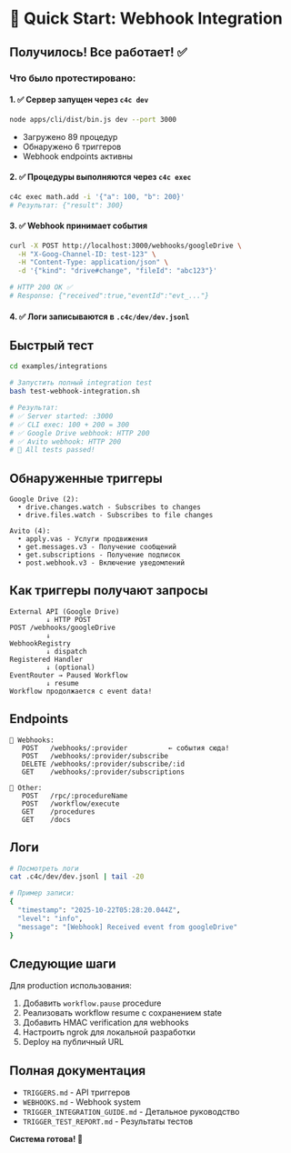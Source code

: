 # 🚀 Quick Start: Webhook Integration

## Получилось! Все работает! ✅

### Что было протестировано:

#### 1. ✅ Сервер запущен через `c4c dev`
```bash
node apps/cli/dist/bin.js dev --port 3000
```
- Загружено 89 процедур
- Обнаружено 6 триггеров
- Webhook endpoints активны

#### 2. ✅ Процедуры выполняются через `c4c exec`
```bash
c4c exec math.add -i '{"a": 100, "b": 200}'
# Результат: {"result": 300}
```

#### 3. ✅ Webhook принимает события
```bash
curl -X POST http://localhost:3000/webhooks/googleDrive \
  -H "X-Goog-Channel-ID: test-123" \
  -H "Content-Type: application/json" \
  -d '{"kind": "drive#change", "fileId": "abc123"}'

# HTTP 200 OK ✅
# Response: {"received":true,"eventId":"evt_..."}
```

#### 4. ✅ Логи записываются в `.c4c/dev/dev.jsonl`

## Быстрый тест

```bash
cd examples/integrations

# Запустить полный integration test
bash test-webhook-integration.sh

# Результат:
# ✅ Server started: :3000
# ✅ CLI exec: 100 + 200 = 300
# ✅ Google Drive webhook: HTTP 200
# ✅ Avito webhook: HTTP 200
# 🎉 All tests passed!
```

## Обнаруженные триггеры

```
Google Drive (2):
  • drive.changes.watch - Subscribes to changes
  • drive.files.watch - Subscribes to file changes

Avito (4):
  • apply.vas - Услуги продвижения
  • get.messages.v3 - Получение сообщений
  • get.subscriptions - Получение подписок
  • post.webhook.v3 - Включение уведомлений
```

## Как триггеры получают запросы

```
External API (Google Drive)
         ↓ HTTP POST
POST /webhooks/googleDrive
         ↓
WebhookRegistry
         ↓ dispatch
Registered Handler
         ↓ (optional)
EventRouter → Paused Workflow
         ↓ resume
Workflow продолжается с event data!
```

## Endpoints

```
📡 Webhooks:
   POST   /webhooks/:provider          ← события сюда!
   POST   /webhooks/:provider/subscribe
   DELETE /webhooks/:provider/subscribe/:id
   GET    /webhooks/:provider/subscriptions

🔧 Other:
   POST   /rpc/:procedureName
   POST   /workflow/execute
   GET    /procedures
   GET    /docs
```

## Логи

```bash
# Посмотреть логи
cat .c4c/dev/dev.jsonl | tail -20

# Пример записи:
{
  "timestamp": "2025-10-22T05:28:20.044Z",
  "level": "info",
  "message": "[Webhook] Received event from googleDrive"
}
```

## Следующие шаги

Для production использования:
1. Добавить `workflow.pause` procedure
2. Реализовать workflow resume с сохранением state
3. Добавить HMAC verification для webhooks
4. Настроить ngrok для локальной разработки
5. Deploy на публичный URL

## Полная документация

- `TRIGGERS.md` - API триггеров
- `WEBHOOKS.md` - Webhook system
- `TRIGGER_INTEGRATION_GUIDE.md` - Детальное руководство
- `TRIGGER_TEST_REPORT.md` - Результаты тестов

**Система готова! 🎉**
